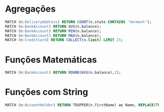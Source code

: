 # Agregações

~~~SQL
MATCH (n:DeliveryAddress) RETURN COUNT(n.state CONTAINS 'Vermont');
MATCH (n:BankAccount) RETURN AVG(n.balance);
MATCH (n:BankAccount) RETURN MIN(n.balance);
MATCH (n:BankAccount) RETURN MAX(n.balance);
MATCH (n:CreditCard) RETURN COLLECT(n.limit) LIMIT 25;
~~~

# Funções Matemáticas

~~~SQL
MATCH (n:BankAccount) RETURN ROUND(AVG(n.balance),2);
~~~

# Funções com String

~~~SQL
MATCH (n:AccountHolder) RETURN TOUPPER(n.firstName) as Name, REPLACE(TOSTRING(n.birthDate), "-","/") as Niver LIMIT 25;
~~~
